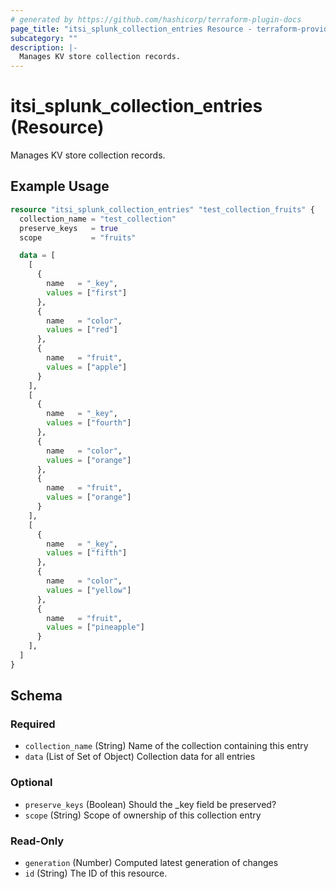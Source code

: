 ```yaml
---
# generated by https://github.com/hashicorp/terraform-plugin-docs
page_title: "itsi_splunk_collection_entries Resource - terraform-provider-splunk-itsi"
subcategory: ""
description: |-
  Manages KV store collection records.
---
```


# itsi_splunk_collection_entries (Resource)

Manages KV store collection records.

## Example Usage

```terraform
resource "itsi_splunk_collection_entries" "test_collection_fruits" {
  collection_name = "test_collection"
  preserve_keys   = true
  scope           = "fruits"

  data = [
    [
      {
        name   = "_key",
        values = ["first"]
      },
      {
        name   = "color",
        values = ["red"]
      },
      {
        name   = "fruit",
        values = ["apple"]
      }
    ],
    [
      {
        name   = "_key",
        values = ["fourth"]
      },
      {
        name   = "color",
        values = ["orange"]
      },
      {
        name   = "fruit",
        values = ["orange"]
      }
    ],
    [
      {
        name   = "_key",
        values = ["fifth"]
      },
      {
        name   = "color",
        values = ["yellow"]
      },
      {
        name   = "fruit",
        values = ["pineapple"]
      }
    ],
  ]
}
```

<!-- schema generated by tfplugindocs -->
## Schema

### Required

- `collection_name` (String) Name of the collection containing this entry
- `data` (List of Set of Object) Collection data for all entries

### Optional

- `preserve_keys` (Boolean) Should the _key field be preserved?
- `scope` (String) Scope of ownership of this collection entry

### Read-Only

- `generation` (Number) Computed latest generation of changes
- `id` (String) The ID of this resource.


